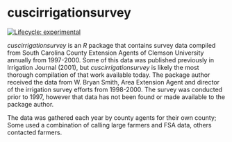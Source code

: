 
<!-- README.md is generated from README.Rmd. Please edit that file -->

# cuscirrigationsurvey

<!-- badges: start -->

[![Lifecycle:
experimental](https://img.shields.io/badge/lifecycle-experimental-orange.svg)](https://lifecycle.r-lib.org/articles/stages.html#experimental)
<!-- badges: end -->

*cuscirrigationsurvey* is an *R* package that contains survey data
compiled from South Carolina County Extension Agents of Clemson
University annually from 1997-2000. Some of this data was published
previously in Irrigation Journal (2001), but *cuscirrigationsurvey* is
likely the most thorough compilation of that work available today. The
package author received the data from W. Bryan Smith, Area Extension
Agent and director of the irrigation survey efforts from 1998-2000. The
survey was conducted prior to 1997, however that data has not been found
or made available to the package author.

The data was gathered each year by county agents for their own county;
Some used a combination of calling large farmers and FSA data, others
contacted farmers.
